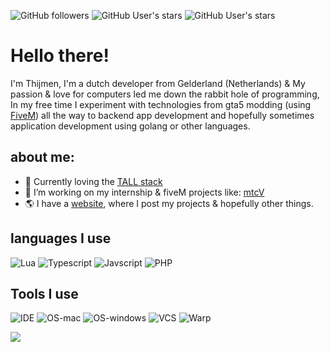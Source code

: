 ![GitHub followers](https://img.shields.io/github/followers/nietthijmen)
![GitHub User's stars](https://img.shields.io/github/stars/morethancodenl?label=MTC%20stars)
![GitHub User's stars](https://img.shields.io/github/stars/nietthijmen?label=My%20stars)

# Hello there! 
I'm Thijmen, I'm a dutch developer from Gelderland (Netherlands) & My passion & love for computers led me down the rabbit hole of programming,
In my free time I experiment with technologies from gta5 modding (using [FiveM](https://fivem.net/)) all the way to backend app development and hopefully sometimes application development using golang or other languages.


## about me:
- 🌱 Currently loving the [TALL stack](https://tallstack.dev/)
- 🔭 I’m working on my internship & fiveM projects like: [mtcV](https://github.com/morethancodenl)
- 🌎 I have a [website](https://www.rierink.dev), where I post my projects & hopefully other things.

## languages I use
![Lua](https://img.shields.io/badge/language-lua-flat?logo=lua)
![Typescript](https://img.shields.io/badge/language-typescript-flat?logo=typescript)
![Javscript](https://img.shields.io/badge/language-javascript-flat?logo=javascript)
![PHP](https://img.shields.io/badge/language-PHP-flat?logo=php)


## Tools I use
![IDE](https://img.shields.io/badge/IDE-jetbrains-flat?logo=jetbrains)
![OS-mac](https://img.shields.io/badge/OS-macos-flat?logo=apple)
![OS-windows](https://img.shields.io/badge/OS-windows-flat?logo=microsoft)
![VCS](https://img.shields.io/badge/VSC-git-flat?logo=github)
![Warp](https://img.shields.io/badge/Terminal-warp-flat?logo=warp)

<a href="https://www.buymeacoffee.com/nietthijmen"><img src="https://img.buymeacoffee.com/button-api/?text=Support me&emoji=❤️&slug=nietthijmen&button_colour=FFDD00&font_colour=000000&font_family=Inter&outline_colour=000000&coffee_colour=ffffff" /></a>
